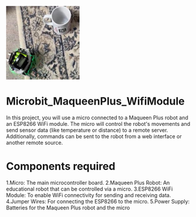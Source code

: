 <img height="200" width="200" src="WhatsApp Image 2024-06-11 at 14.22.34.jpeg">

# Microbit_MaqueenPlus_WifiModule
In this project, you will use a micro
connected to a Maqueen Plus robot and an ESP8266 WiFi module. The micro
will control the robot's movements and send sensor data (like temperature or distance) to a remote server. Additionally, commands can be sent to the robot from a web interface or another remote source.

# Components required 

1.Micro: The main microcontroller board.
2.Maqueen Plus Robot: An educational robot that can be controlled via a micro.
3.ESP8266 WiFi Module: To enable WiFi connectivity for sending and receiving data.
4.Jumper Wires: For connecting the ESP8266 to the micro.
5.Power Supply: Batteries for the Maqueen Plus robot and the micro


